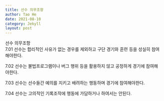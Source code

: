 ```yaml
---
title: 선수 의무조항
author: Tao He
date: 2021-08-10
category: Jekyll
layout: post
---
```


선수 의무조항 <br>
7.01 선수는 합리적인 사유가 없는 경우를 제외하고 구단 경기와 훈련 등을 성실히 참여해야한다.

7.02 선수는 불법프로그램이나 버그 행위 등을 활용하지 않고 공정하게 경기에 참여해야한다.

7.03 선수는 선수들간 예의를 지키고 배려하는 행동하며 경기에 참여해야한다.

7.04 선수는 고의적인 기록조작에 행동에 가담하거나 하여서는 안된다. 
